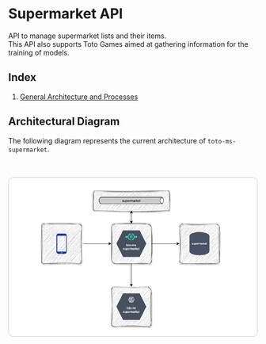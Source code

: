 # Supermarket API

API to manage supermarket lists and their items. <br>
This API also supports Toto Games aimed at gathering information for the training of models. 

## Index

1. [General Architecture and Processes](./docs/general.md)

## Architectural Diagram
The following diagram represents the current architecture of `toto-ms-supermarket`. 
<br><br><br>

![New arch](./docs/diagrams/architecture.png)